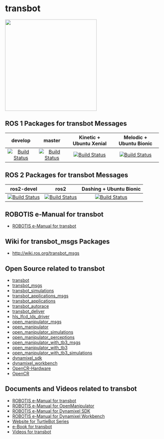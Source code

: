 # transbot

<img src="https://github.com/ROBOTIS-GIT/emanual/blob/master/assets/images/platform/transbot/logo_transbot.png" width="300">

## ROS 1 Packages for transbot Messages
|develop|master|Kinetic + Ubuntu Xenial|Melodic + Ubuntu Bionic|
|:---:|:---:|:---:|:---:|
|[![Build Status](https://travis-ci.org/ROBOTIS-GIT/transbot_msgs.svg?branch=develop)](https://travis-ci.org/ROBOTIS-GIT/transbot_msgs)|[![Build Status](https://travis-ci.org/ROBOTIS-GIT/transbot_msgs.svg?branch=master)](https://travis-ci.org/ROBOTIS-GIT/transbot_msgs)|[![Build Status](https://travis-ci.org/ROBOTIS-GIT/transbot_msgs.svg?branch=kinetic-devel)](https://travis-ci.org/ROBOTIS-GIT/transbot_msgs)|[![Build Status](https://travis-ci.org/ROBOTIS-GIT/transbot_msgs.svg?branch=melodic-devel)](https://travis-ci.org/ROBOTIS-GIT/transbot_msgs)|

## ROS 2 Packages for transbot Messages
|ros2-devel|ros2|Dashing + Ubuntu Bionic|
|:---:|:---:|:---:|
|[![Build Status](https://travis-ci.org/ROBOTIS-GIT/transbot_msgs.svg?branch=ros2-devel)](https://travis-ci.org/ROBOTIS-GIT/transbot_msgs)|[![Build Status](https://travis-ci.org/ROBOTIS-GIT/transbot_msgs.svg?branch=ros2)](https://travis-ci.org/ROBOTIS-GIT/transbot_msgs)|[![Build Status](https://travis-ci.org/ROBOTIS-GIT/transbot_msgs.svg?branch=dashing-devel)](https://travis-ci.org/ROBOTIS-GIT/transbot_msgs)|

## ROBOTIS e-Manual for transbot
- [ROBOTIS e-Manual for transbot](http://transbot.robotis.com/)

## Wiki for transbot_msgs Packages
- http://wiki.ros.org/transbot_msgs

## Open Source related to transbot
- [transbot](https://github.com/ROBOTIS-GIT/transbot)
- [transbot_msgs](https://github.com/ROBOTIS-GIT/transbot_msgs)
- [transbot_simulations](https://github.com/ROBOTIS-GIT/transbot_simulations)
- [transbot_applications_msgs](https://github.com/ROBOTIS-GIT/transbot_applications_msgs)
- [transbot_applications](https://github.com/ROBOTIS-GIT/transbot_applications)
- [transbot_autorace](https://github.com/ROBOTIS-GIT/transbot_autorace)
- [transbot_deliver](https://github.com/ROBOTIS-GIT/transbot_deliver)
- [hls_lfcd_lds_driver](https://github.com/ROBOTIS-GIT/hls_lfcd_lds_driver)
- [open_manipulator_msgs](https://github.com/ROBOTIS-GIT/open_manipulator_msgs)
- [open_manipulator](https://github.com/ROBOTIS-GIT/open_manipulator)
- [open_manipulator_simulations](https://github.com/ROBOTIS-GIT/open_manipulator_simulations)
- [open_manipulator_perceptions](https://github.com/ROBOTIS-GIT/open_manipulator_perceptions)
- [open_manipulator_with_tb3_msgs](https://github.com/ROBOTIS-GIT/open_manipulator_with_tb3_msgs)
- [open_manipulator_with_tb3](https://github.com/ROBOTIS-GIT/open_manipulator_with_tb3)
- [open_manipulator_with_tb3_simulations](https://github.com/ROBOTIS-GIT/open_manipulator_with_tb3_simulations)
- [dynamixel_sdk](https://github.com/ROBOTIS-GIT/DynamixelSDK)
- [dynamixel_workbench](https://github.com/ROBOTIS-GIT/dynamixel-workbench)
- [OpenCR-Hardware](https://github.com/ROBOTIS-GIT/OpenCR-Hardware)
- [OpenCR](https://github.com/ROBOTIS-GIT/OpenCR)

## Documents and Videos related to transbot
- [ROBOTIS e-Manual for transbot](http://transbot.robotis.com/)
- [ROBOTIS e-Manual for OpenManipulator](http://emanual.robotis.com/docs/en/platform/openmanipulator/)
- [ROBOTIS e-Manual for Dynamixel SDK](http://emanual.robotis.com/docs/en/software/dynamixel/dynamixel_sdk/overview/)
- [ROBOTIS e-Manual for Dynamixel Workbench](http://emanual.robotis.com/docs/en/software/dynamixel/dynamixel_workbench/)
- [Website for TurtleBot Series](http://www.turtlebot.com/)
- [e-Book for transbot](https://community.robotsource.org/t/download-the-ros-robot-programming-book-for-free/51/)
- [Videos for transbot ](https://www.youtube.com/playlist?list=PLRG6WP3c31_XI3wlvHlx2Mp8BYqgqDURU)
